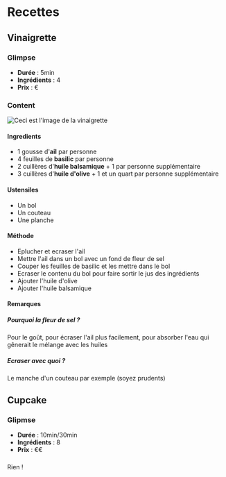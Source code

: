 # Recettes

## Vinaigrette
### Glimpse
* **Durée** : 5min
* **Ingrédients** : 4
* **Prix** : €
### Content
![Ceci est l'image de la vinaigrette](http://addapinch.com/cooking/files/2012/08/Bacon-Stone-Ground-Mustard-Vinaigrette-9792.jpg)
#### Ingredients
* 1 gousse d'**ail** par personne
* 4 feuilles de **basilic** par personne
* 2 cuillères d'**huile balsamique** + 1 par personne supplémentaire
* 3 cuillères d'**huile d'olive** + 1 et un quart par personne supplémentaire
#### Ustensiles
* Un bol
* Un couteau
* Une planche
#### Méthode
* Eplucher et ecraser l'ail
* Mettre l'ail dans un bol avec un fond de fleur de sel
* Couper les feuilles de basilic et les mettre dans le bol
* Ecraser le contenu du bol pour faire sortir le jus des ingrédients
* Ajouter l'huile d'olive
* Ajouter l'huile balsamique
#### Remarques
##### _Pourquoi la fleur de sel ?_
Pour le goût, pour écraser l'ail plus facilement, pour absorber l'eau qui gênerait le mélange avec les huiles
##### _Ecraser avec quoi ?_
Le manche d'un couteau par exemple (soyez prudents)
## Cupcake
### Glipmse
* **Durée** : 10min/30min
* **Ingrédients** : 8
* **Prix** : €€
###
Rien !
